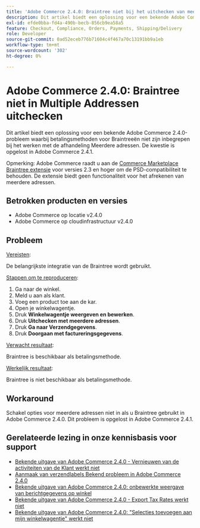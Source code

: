 ```yaml
---
title: 'Adobe Commerce 2.4.0: Braintree niet bij het uitchecken van meerdere adressen'
description: Dit artikel biedt een oplossing voor een bekende Adobe Commerce 2.4.0-probleem waarbij betalingsmethoden voor Braintreeën niet zijn inbegrepen bij het werken met de afhandeling Meerdere adressen. De kwestie is opgelost in Adobe Commerce 2.4.1.
exl-id: efde0bba-fd4a-490b-becb-856cb9ea58a5
feature: Checkout, Compliance, Orders, Payments, Shipping/Delivery
role: Developer
source-git-commit: 0ad52eceb776b71604c4f467a70c13191bb9a1eb
workflow-type: tm+mt
source-wordcount: '302'
ht-degree: 0%

---
```


# Adobe Commerce 2.4.0: Braintree niet in Multiple Addressen uitchecken

Dit artikel biedt een oplossing voor een bekende Adobe Commerce 2.4.0-probleem waarbij betalingsmethoden voor Braintreeën niet zijn inbegrepen bij het werken met de afhandeling Meerdere adressen. De kwestie is opgelost in Adobe Commerce 2.4.1.

Opmerking: Adobe Commerce raadt u aan de [Commerce Marketplace Braintree extensie](https://marketplace.magento.com/paypal-module-braintree.html) voor versies 2.3 en hoger om de PSD-compatibiliteit te behouden. De extensie biedt geen functionaliteit voor het afrekenen van meerdere adressen.

## Betrokken producten en versies

* Adobe Commerce op locatie v2.4.0
* Adobe Commerce op cloudinfrastructuur v2.4.0

## Probleem

<u>Vereisten</u>:

De belangrijkste integratie van de Braintree wordt gebruikt.

<u>Stappen om te reproduceren</u>:

1. Ga naar de winkel.
1. Meld u aan als klant.
1. Voeg een product toe aan de kar.
1. Open je winkelwagentje.
1. Druk **Winkelwagentje weergeven en bewerken**.
1. Druk **Uitchecken met meerdere adressen**.
1. Druk **Ga naar Verzendgegevens**.
1. Druk **Doorgaan met factureringsgegevens**.

<u>Verwacht resultaat</u>:

Braintree is beschikbaar als betalingsmethode.

<u>Werkelijk resultaat</u>:

Braintree is niet beschikbaar als betalingsmethode.

## Workaround

Schakel opties voor meerdere adressen niet in als u Braintree gebruikt in Adobe Commerce 2.4.0. Dit probleem is opgelost in Adobe Commerce 2.4.1.

## Gerelateerde lezing in onze kennisbasis voor support

* [Bekende uitgave van Adobe Commerce 2.4.0 - Vernieuwen van de activiteiten van de Klant werkt niet](/help/troubleshooting/miscellaneous/magento-2-4-0-refresh-on-customer-activities-does-not-work.md)
* [Aanmaak van verzendlabels Bekend probleem in Adobe Commerce 2.4.0](/help/troubleshooting/known-issues-patches-attached/shipping-labels-creation-known-issue-in-magento-2-4-0.md)
* [Bekende uitgave van Adobe Commerce 2.4.0: onbewerkte weergave van berichtgegevens op winkel](/help/troubleshooting/storefront/magento-2-4-0-issue-storefront-raw-message-data-display.md)
* [Bekende uitgave van Adobe Commerce 2.4.0 - Export Tax Rates werkt niet](/help/troubleshooting/miscellaneous/magento-2-4-0-known-issue-export-tax-rates-does-not-work.md)
* [Bekende uitgave van Adobe Commerce 2.4.0: &quot;Selecties toevoegen aan mijn winkelwagentje&quot; werkt niet](/help/troubleshooting/miscellaneous/magento-2-4-0-add-selections-to-my-cart-does-not-work.md)
